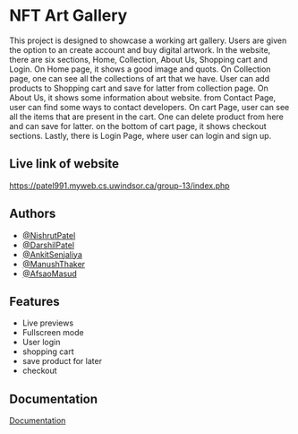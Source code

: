 
# NFT Art Gallery

This project is designed to showcase a working art gallery. Users are given the option to an create account and buy digital artwork.
In the website, there are six sections, Home, Collection, About Us, Shopping cart and Login.
On Home page, it shows a good image and quots.
On Collection page, one can see all the collections of art that we have.
User can add products to Shopping cart and save for latter from collection page.
On About Us, it shows some information about website.
from Contact Page, user can find some ways to contact developers.
On cart Page, user can see all the items that are present in the cart. One can delete product from here and can save for latter.
on the bottom of cart page, it shows checkout sections.
Lastly, there is Login Page, where user can login and sign up.




## Live link of website
https://patel991.myweb.cs.uwindsor.ca/group-13/index.php
## Authors

- [@NishrutPatel](https://github.com/nishrut)
- [@DarshilPatel](https://github.com/Darshil-Pa)
- [@AnkitSenjaliya](https://github.com/Ankit-Senjaliya)
- [@ManushThaker](https://github.com/ManushThaker)
- [@AfsaoMasud](https://github.com/notAContrarian)

## Features

- Live previews
- Fullscreen mode
- User login
- shopping cart
- save product for later
- checkout



## Documentation

[Documentation](https://www.canva.com/design/DAE9HfSRVdo/e9udveAIKGqZ8VYfKTOysQ/view?utm_content=DAE9HfSRVdo&utm_campaign=designshare&utm_medium=link&utm_source=publishsharelink)

